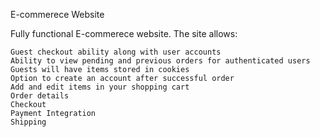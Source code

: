E-commerece Website 

Fully functional E-commerece website.
The site allows:

    Guest checkout ability along with user accounts
    Ability to view pending and previous orders for authenticated users
    Guests will have items stored in cookies
    Option to create an account after successful order
    Add and edit items in your shopping cart
    Order details 
    Checkout
    Payment Integration
    Shipping 


